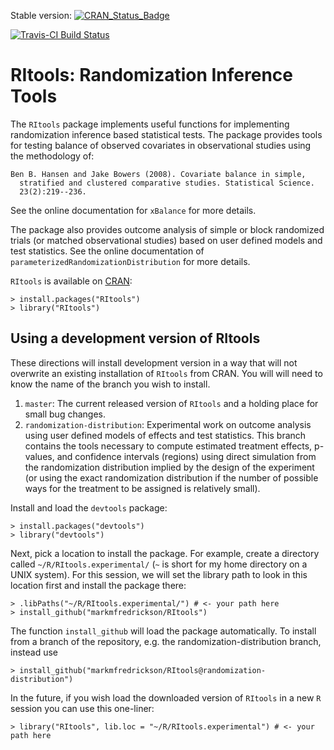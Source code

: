 Stable version: [![CRAN_Status_Badge](http://www.r-pkg.org/badges/version/RItools)](http://cran.r-project.org/package=RItools)

[![Travis-CI Build Status](https://travis-ci.org/markmfredrickson/ritools.svg?branch=master)](https://travis-ci.org/markmfredrickson/ritools)

# RItools: Randomization Inference Tools

The `RItools` package implements useful functions for implementing
randomization inference based statistical tests.  The package provides tools
for testing balance of observed covariates in observational studies using the
methodology of:

    Ben B. Hansen and Jake Bowers (2008). Covariate balance in simple,
      stratified and clustered comparative studies. Statistical Science.
      23(2):219--236.

See the online documentation for `xBalance` for more details.

The package also provides outcome analysis of simple or block randomized
trials (or matched observational studies) based on user defined models and
test statistics. See the online documentation of
`parameterizedRandomizationDistribution` for more details.

`RItools` is available on [CRAN](http://cran.r-project.org):

    > install.packages("RItools")
    > library("RItools")


##  Using a development version of RItools

These directions will install development version in a way that will not
overwrite an existing installation of `RItools` from CRAN. You will will need
to know the name of the branch you wish to install.

1. `master`: The current released version of `RItools` and a holding place for small bug changes.
2. `randomization-distribution`: Experimental work on outcome analysis using
   user defined models of effects and test statistics. This branch contains
   the tools necessary to compute estimated treatment effects, p-values, and
   confidence intervals (regions) using direct simulation from the randomization
   distribution implied by the design of the experiment (or using the exact
	   randomization distribution if the number of possible ways for the treatment to
	   be assigned is relatively small).

Install and load the `devtools` package:

    > install.packages("devtools")
    > library("devtools")

Next, pick a location to install the package. For example, create a
directory called `~/R/RItools.experimental/` (`~` is short for my home directory on a
UNIX system). For this session, we will set the library path to look in this
location first and install the package there:

    > .libPaths("~/R/RItools.experimental/") # <- your path here
    > install_github("markmfredrickson/RItools")

The function `install_github` will load the package automatically.  To
install from a branch of the repository, e.g. the
randomization-distribution branch, instead use

    > install_github("markmfredrickson/RItools@randomization-distribution")

In the future, if you wish load the downloaded version of `RItools` in a new `R`
session you can use this one-liner:

    > library("RItools", lib.loc = "~/R/RItools.experimental") # <- your path here
